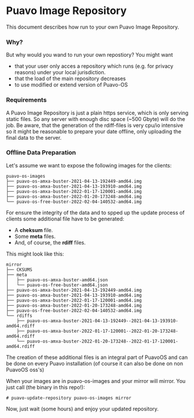 # Puavo Image Repository

This document describes how run to your own Puavo Image Repository.

### Why?
But why would you wand to run your own repostiory? You might want
* that your user only acces a repository which runs (e.g. for privacy reasons) under your local jurisdiction.
* that the load of the main repository decreases
* to use modified or extend version of Puavo-OS 

### Requirements

A Puavo Image Repository is just a plain https service, which is only serving static files. So any server with enough disc space (~500 Gbyte) will do the job. Be aware, that the generation of the rdiff-files is very cpu/io intensive so it might be reasonable to prepare your date offline, only  uploading the final data to the server.  

### Offline Data Preparation

Let's assume we want to expose the following images for the clients:

```
puavo-os-images
├── puavo-os-amxa-buster-2021-04-13-192449-amd64.img
├── puavo-os-amxa-buster-2021-04-13-193910-amd64.img
├── puavo-os-amxa-buster-2022-01-17-120001-amd64.img
├── puavo-os-amxa-buster-2022-01-20-173248-amd64.img
└── puavo-os-free-buster-2022-02-04-140532-amd64.img
```
For ensure the integrity of the data and to spped up the update process of clients some additional file have to be generated:
* A **cheksum** file.
* Some  **meta** files.
* And, of course, the **rdiff** files.

This might look like this:

```
mirror
├── CKSUMS
├── meta
│   ├── puavo-os-amxa-buster-amd64.json
│   └── puavo-os-free-buster-amd64.json
├── puavo-os-amxa-buster-2021-04-13-192449-amd64.img
├── puavo-os-amxa-buster-2021-04-13-193910-amd64.img
├── puavo-os-amxa-buster-2022-01-17-120001-amd64.img
├── puavo-os-amxa-buster-2022-01-20-173248-amd64.img
├── puavo-os-free-buster-2022-02-04-140532-amd64.img
└── rdiffs
    ├── puavo-os-amxa-buster-2021-04-13-192449--2021-04-13-193910-amd64.rdiff
    ├── puavo-os-amxa-buster-2022-01-17-120001--2022-01-20-173248-amd64.rdiff
    └── puavo-os-amxa-buster-2022-01-20-173248--2022-01-17-120001-amd64.rdiff
```
The creation of these additional files is an integral part of PuavoOS and can be done on every Puavo installation (of course  it can also be done on non PuavoOS oss's)

When your images are in puavo-os-images and your mirror will mirror. You just call (the binary in this repo!):

```
# puavo-update-repository puavo-os-images mirror
```

Now, just wait (some hours) and enjoy your updated repository.
